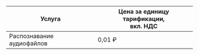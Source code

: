 | Услуга | Цена за единицу тарификации,<br/>вкл. НДС|
|---| --- |
| Распознавание аудиофайлов | 0,01&nbsp;₽ |